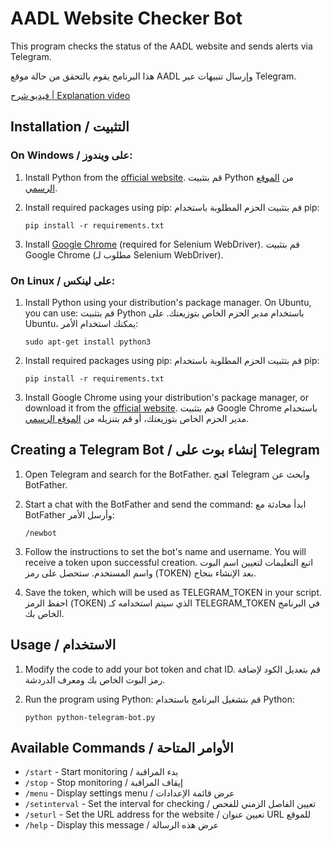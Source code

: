 ﻿# AADL Website Checker Bot

This program checks the status of the AADL website and sends alerts via Telegram.

هذا البرنامج يقوم بالتحقق من حالة موقع AADL وإرسال تنبيهات عبر Telegram.

[فيديو شرح | Explanation video ]([https://www.tiktok.com/@terminal.dz/video/7388716489731362053](https://www.tiktok.com/@terminal.dz/video/7388716489731362053)
)

## Installation / التثبيت

### On Windows / على ويندوز:

1. Install Python from the [official website](https://www.python.org/downloads/windows/).
   قم بتثبيت Python من [الموقع الرسمي](https://www.python.org/downloads/windows/).

2. Install required packages using pip:
   قم بتثبيت الحزم المطلوبة باستخدام pip:

    ```
    pip install -r requirements.txt
    ```

3. Install [Google Chrome](https://www.google.com/chrome/) (required for Selenium WebDriver).
   قم بتثبيت Google Chrome (مطلوب لـ Selenium WebDriver).

### On Linux / على لينكس:

1. Install Python using your distribution's package manager. On Ubuntu, you can use:
   قم بتثبيت Python باستخدام مدير الحزم الخاص بتوزيعتك. على Ubuntu، يمكنك استخدام الأمر:

    ```
    sudo apt-get install python3
    ```

2. Install required packages using pip:
   قم بتثبيت الحزم المطلوبة باستخدام pip:

    ```
    pip install -r requirements.txt
    ```

3. Install Google Chrome using your distribution's package manager, or download it from the [official website](https://www.google.com/chrome/).
   قم بتثبيت Google Chrome باستخدام مدير الحزم الخاص بتوزيعتك، أو قم بتنزيله من [الموقع الرسمي](https://www.google.com/chrome/).

## Creating a Telegram Bot / إنشاء بوت على Telegram

1. Open Telegram and search for the BotFather.
   افتح Telegram وابحث عن BotFather.

2. Start a chat with the BotFather and send the command:
   ابدأ محادثة مع BotFather وأرسل الأمر:

    ```
    /newbot
    ```

3. Follow the instructions to set the bot's name and username. You will receive a token upon successful creation.
   اتبع التعليمات لتعيين اسم البوت واسم المستخدم. ستحصل على رمز (TOKEN) بعد الإنشاء بنجاح.

4. Save the token, which will be used as TELEGRAM_TOKEN in your script.
   احفظ الرمز (TOKEN) الذي سيتم استخدامه كـ TELEGRAM_TOKEN في البرنامج الخاص بك.

## Usage / الاستخدام

1. Modify the code to add your bot token and chat ID.
   قم بتعديل الكود لإضافة رمز البوت الخاص بك ومعرف الدردشة.

2. Run the program using Python:
   قم بتشغيل البرنامج باستخدام Python:

    ```
    python python-telegram-bot.py
    ```

## Available Commands / الأوامر المتاحة

- `/start` - Start monitoring / بدء المراقبة
- `/stop` - Stop monitoring / إيقاف المراقبة
- `/menu` - Display settings menu / عرض قائمة الإعدادات
- `/setinterval` - Set the interval for checking / تعيين الفاصل الزمني للفحص
- `/seturl` - Set the URL address for the website / تعيين عنوان URL للموقع
- `/help` - Display this message / عرض هذه الرسالة
